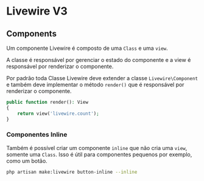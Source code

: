 # Livewire V3

## Components

Um componente Livewire é composto de uma `Class` e uma `view`.

A classe é responsável por gerenciar o estado do componente e a view é responsável por renderizar o componente.

Por padrão toda Classe Livewire deve extender a classe `Livewire\Component` e também deve implementar o método `render()` que é responsável por renderizar o componente.

```php
public function render(): View
{
    return view('livewire.count');
}
```

### Componentes Inline
Também é possível criar um componente `inline` que não cria uma `view`, somente uma `Class`. Isso é útil para componentes pequenos por exemplo, como um botão. 

```bash
php artisan make:livewire button-inline --inline
```
